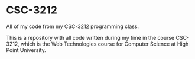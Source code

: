 # CSC-3212
All of my code from my CSC-3212 programming class.

This is a repository with all code written during my time in the course CSC-3212, which is the Web Technologies course for Computer Science at High Point University.
